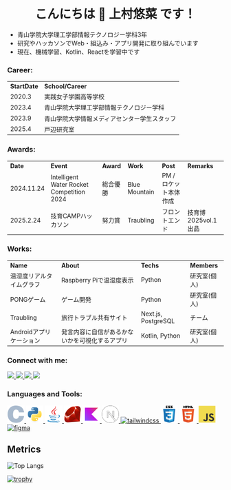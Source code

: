 <h1 align="center">こんにちは 👋 上村悠菜 です！</h1>

- 青山学院大学理工学部情報テクノロジー学科3年
- 研究やハッカソンでWeb・組込み・アプリ開発に取り組んでいます
- 現在、機械学習、Kotlin、Reactを学習中です

<h3 align="left">Career:</h3>
<table>
<tr><td><b>StartDate</b><td><b>School/Career</b>
<tr><td>2020.3<td>実践女子学園高等学校
<tr><td>2023.4<td>青山学院大学理工学部情報テクノロジー学科
<tr><td>2023.9<td>青山学院大学情報メディアセンター学生スタッフ
<tr><td>2025.4<td>戸辺研究室
</table>

<h3 align="left">Awards:</h3>
<table>
<tr><td><b>Date</b><td><b>Event</b><td><b>Award</b><td><b>Work</b><td><b>Post</b><td><b>Remarks</b>
<tr><td>2024.11.24<td>Intelligent Water Rocket Competition 2024<td>総合優勝<td>Blue Mountain<td>PM / ロケット本体作成<td>
<tr><td>2025.2.24<td>技育CAMPハッカソン<td>努力賞<td>Traubling<td>フロントエンド<td>技育博2025vol.1出品
</table>

<h3 align="left">Works:</h3>
<table>
<tr><td><b>Name</b><td><b>About</b><td><b>Techs</b><td><b>Members</b>
<tr><td>温湿度リアルタイムグラフ<td>Raspberry Piで温湿度表示<td>Python<td>研究室(個人)
<tr><td>PONGゲーム<td>ゲーム開発<td>Python<td>研究室(個人)
<tr><td>Traubling<td>旅行トラブル共有サイト<td>Next.js, PostgreSQL<td>チーム
<tr><td>Androidアプリケーション<td>発言内容に自信があるかないかを可視化するアプリ<td>Kotlin, Python<td>研究室(個人)
</table>

<h3 align="left">Connect with me:</h3>

<p align="left">
  <a href="https://github.com/U-Yuna" target="_blank" aria-label="GitHub">
    <img src="https://img.shields.io/badge/GitHub-U--Yuna-181717?style=for-the-badge&logo=github" />
  </a>
  <a href="https://x.com/yunayuna2322" target="_blank" aria-label="X (Twitter)">
    <img src="https://img.shields.io/badge/X-@yunayuna2322-000000?style=for-the-badge&logo=x" />
  </a>
  <a href="https://instagram.com/yunayuna2322" target="_blank" aria-label="Instagram">
    <img src="https://img.shields.io/badge/Instagram-@yunayuna2322-E4405F?style=for-the-badge&logo=instagram" />
  </a>
  <a href="https://u-yuna.github.io/Portfolio/" target="_blank" aria-label="Portfolio Site">
    <img src="https://img.shields.io/badge/Portfolio-u--yuna.github.io-14a0c4?style=for-the-badge&logo=githubpages&logoColor=white" />
  </a>
</p>

<h3 align="left">Languages and Tools:</h3>
<p align="left">
  <a href="https://www.cprogramming.com/" target="_blank">
    <img src="https://raw.githubusercontent.com/devicons/devicon/master/icons/c/c-original.svg" alt="C" width="40" height="40"/>
  </a>
  <a href="https://www.python.org" target="_blank"> <img src="https://raw.githubusercontent.com/devicons/devicon/master/icons/python/python-original.svg" alt="python" width="40" height="40"/> </a>
  <a href="https://www.java.com" target="_blank"> <img src="https://raw.githubusercontent.com/devicons/devicon/master/icons/java/java-original.svg" alt="java" width="40" height="40"/> </a>
  <a href="https://www.ruby-lang.org" target="_blank"> <img src="https://raw.githubusercontent.com/devicons/devicon/master/icons/ruby/ruby-original.svg" alt="ruby" width="40" height="40"/> </a>
  <a href="https://www.kotlinlang.org/" target="_blank">
    <img src="https://raw.githubusercontent.com/devicons/devicon/master/icons/kotlin/kotlin-original.svg" alt="Kotlin" width="40" height="40"/>
  </a>
  <a href="https://nextjs.org/" target="_blank"> <img src="https://raw.githubusercontent.com/devicons/devicon/master/icons/nextjs/nextjs-line.svg" alt="nextjs" width="40" height="40"/> </a>
  <a href="https://tailwindcss.com/" target="_blank"> <img src="https://www.vectorlogo.zone/logos/tailwindcss/tailwindcss-icon.svg" alt="tailwindcss" width="40" height="40"/>
  </a>
  <a href="https://developer.mozilla.org/en-US/docs/Web/CSS" target="_blank">
    <img src="https://raw.githubusercontent.com/devicons/devicon/master/icons/css3/css3-original-wordmark.svg" alt="CSS3" width="40" height="40"/>
  </a>
  <a href="https://developer.mozilla.org/en-US/docs/Web/HTML" target="_blank">
    <img src="https://raw.githubusercontent.com/devicons/devicon/master/icons/html5/html5-original-wordmark.svg" alt="HTML5" width="40" height="40"/>
  </a>
  <a href="https://developer.mozilla.org/en-US/docs/Web/JavaScript" target="_blank">
    <img src="https://raw.githubusercontent.com/devicons/devicon/master/icons/javascript/javascript-original.svg" alt="JavaScript" width="40" height="40"/>
  </a>
  <a href="https://www.figma.com/" target="_blank"> <img src="https://www.vectorlogo.zone/logos/figma/figma-icon.svg" alt="figma" width="40" height="40"/> </a>
</p>

## Metrics
<p align="left"> 
  <img alt="Top Langs" height="403px" src="https://github-readme-stats.vercel.app/api/top-langs/?username=U-Yuna&layout=donut-vertical&show_icons=true" />
</p>

[![trophy](https://github-profile-trophy.vercel.app/?username=U-Yuna&theme=tokyonight&column=8)](https://github.com/ryo-ma/github-profile-trophy)
